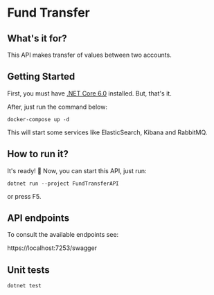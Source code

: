 # Fund Transfer

## What's it for?

This API makes transfer of values between two accounts.

## Getting Started

First, you must have [.NET Core 6.0](https://dotnet.microsoft.com/en-us/download/dotnet/6.0) installed. But, that's it.

After, just run the command below:
``` console
docker-compose up -d
```

This will start some services like ElasticSearch, Kibana and RabbitMQ.

## How to run it?
It's ready! 🚀 Now, you can start this API, just run: 
``` console
dotnet run --project FundTransferAPI
```
or press F5.

## API endpoints
To consult the available endpoints see:

https://localhost:7253/swagger

## Unit tests
``` console
dotnet test
```